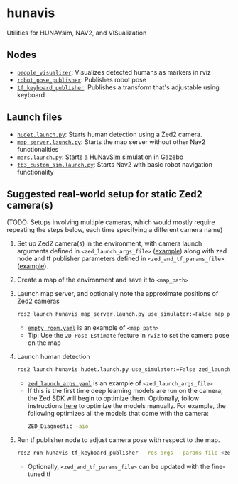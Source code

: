 # hunavis
Utilities for HUNAVsim, NAV2, and VISualization

## Nodes
- [`people_visualizer`](hunavis/people_visualizer.py): Visualizes detected humans as markers in rviz
- [`robot_pose_publisher`](hunavis/robot_pose_publisher.py): Publishes robot pose
- [`tf_keyboard_publisher`](hunavis/tf_keyboard_publisher.py): Publishes a transform that's adjustable using keyboard

## Launch files
- [`hudet.launch.py`](launch/hudet.launch.py): Starts human detection using a Zed2 camera.
- [`map_server.launch.py`](launch/map_server.launch.py): Starts the map server without other Nav2 functionalities
- [`mars.launch.py`](launch/mars.launch.py): Starts a [HuNavSim](https://github.com/robotics-upo/hunav_sim) simulation in Gazebo
- [`tb3_custom_sim.launch.py`](launch/tb3_custom_sim.launch.py): Starts Nav2 with basic robot navigation functionality

## Suggested real-world setup for static Zed2 camera(s)
(TODO: Setups involving multiple cameras, which would mostly require repeating the steps below, each time specifying a different camera name)
1. Set up Zed2 camera(s) in the environment, with camera launch arguments defined in `<zed_launch_args_file>` ([example](params/zed_launch_args.yaml)) along with zed node and tf publisher parameters defined in `<zed_and_tf_params_file>` ([example](params/zed_common.yaml)).
2. Create a map of the environment and save it to `<map_path>`
3. Launch map server, and optionally note the approximate positions of Zed2 cameras
    ```bash
    ros2 launch hunavis map_server.launch.py use_simulator:=False map_path:=<map_path>
    ```
    - [`empty_room.yaml`](maps/empty_room.yaml) is an example of `<map_path>`
    - Tip: Use the `2D Pose Estimate` feature in `rviz` to set the camera pose on the map
      
4. Launch human detection
    ```bash
    ros2 launch hunavis hudet.launch.py use_simulator:=False zed_launch_args_file:=<zed_launch_args_file>
    ```
    - [`zed_launch_args.yaml`](params/zed_launch_args.yaml) is an example of `<zed_launch_args_file>` 
    - If this is the first time deep learning models are run on the camera, the Zed SDK will begin to optimize them. Optionally, follow instructions [here](https://support.stereolabs.com/hc/en-us/articles/9747407795223-How-can-I-optimize-the-ZED-SDK-AI-models-manually) to optimize the models manually. For example, the following optimizes all the models that come with the camera:
        ```bash
        ZED_Diagnostic -aio
        ```
5. Run tf publisher node to adjust camera pose with respect to the map.
    ```bash
    ros2 run hunavis tf_keyboard_publisher --ros-args --params-file <zed_and_tf_params_file>
    ```
    - Optionally, `<zed_and_tf_params_file>` can be updated with the fine-tuned tf 
